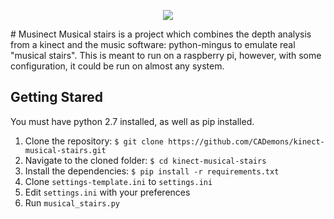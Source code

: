 <p align="center">
    <img src="https://raw.githubusercontent.com/CADemons/Musinect/master/musinect.png"/>
</p>
# Musinect
Musical stairs is a project which combines the depth analysis from a kinect and the music software: python-mingus to emulate real "musical stairs".
This is meant to run on a raspberry pi, however, with some configuration, it could be run on almost any system.

## Getting Stared
You must have python 2.7 installed, as well as pip installed.
1. Clone the repository: `$ git clone https://github.com/CADemons/kinect-musical-stairs.git`
2. Navigate to the cloned folder: `$ cd kinect-musical-stairs`
3. Install the dependencies: `$ pip install -r requirements.txt`
4. Clone `settings-template.ini` to `settings.ini` 
5. Edit `settings.ini` with your preferences
6. Run `musical_stairs.py` 
